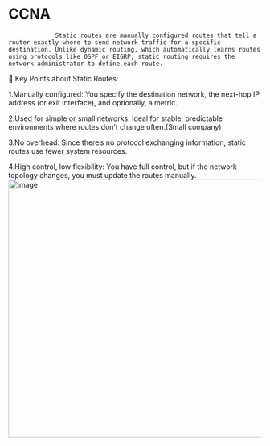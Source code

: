 # CCNA
                 Static routes are manually configured routes that tell a router exactly where to send network traffic for a specific destination. Unlike dynamic routing, which automatically learns routes using protocols like OSPF or EIGRP, static routing requires the network administrator to define each route.

🔹 Key Points about Static Routes:

1.Manually configured: You specify the destination network, the next-hop IP address (or exit interface), and optionally, a metric.

2.Used for simple or small networks: Ideal for stable, predictable environments where routes don’t change often.(Small company)

3.No overhead: Since there’s no protocol exchanging information, static routes use fewer system resources.

4.High control, low flexibility: You have full control, but if the network topology changes, you must update the routes manually.
<img width="2284" height="513" alt="image" src="https://github.com/user-attachments/assets/5d9d7b3a-fd8c-437c-be8f-5285aee8853a" />
